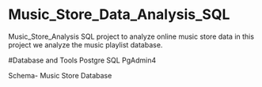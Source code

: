 # Music_Store_Data_Analysis_SQL
Music_Store_Analysis SQL project to analyze online music store data in this project we analyze the music playlist database.

#Database and Tools
 Postgre SQL
 PgAdmin4

Schema- Music Store Database
